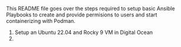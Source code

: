 This README file goes over the steps required to setup basic Ansible Playbooks to create and provide permisions to users and start containerizing with Podman.


1. Setup an Ubuntu 22.04 and Rocky 9 VM in Digital Ocean
2. 